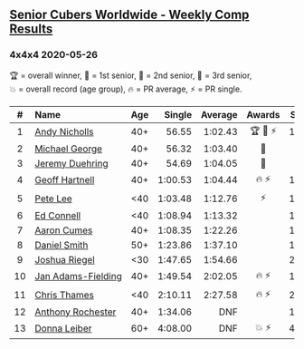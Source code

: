 <style>table {white-space: nowrap;}</style>

## [Senior Cubers Worldwide - Weekly Comp Results](/scw-comp/results/)
### 4x4x4 2020-05-26

<span style="white-space: nowrap;">🏆 = overall winner</span>, <span style="white-space: nowrap;">🥇 = 1st senior</span>, <span style="white-space: nowrap;">🥈 = 2nd senior</span>, <span style="white-space: nowrap;">🥉 = 3rd senior</span>, <span style="white-space: nowrap;">💥 = overall record (age group)</span>, <span style="white-space: nowrap;">🔥 = PR average</span>, <span style="white-space: nowrap;">⚡ = PR single</span>.

| # | Name | Age | Single | Average | Awards | Solve 1 | Solve 2 | Solve 3 | Solve 4 | Solve 5 | Video |
| :--: | :-- | :--: | --: | --: | :--: | --: | --: | --: | --: | --: | :-- |
| 1 | [Andy Nicholls](../../persons/andy_nicholls/444.md) | 40+ | 56.55 | 1:02.43 | 🏆 🥇 ⚡ | 1:14.94 | 1:02.05 | 57.10 | 56.55 | 1:08.14 | [Link](https://www.facebook.com/events/637852836799991/permalink/639637649954843) |
| 2 | [Michael George](../../persons/michael_george/444.md) | 40+ | 56.32 | 1:03.40 | 🥈 | 56.32 | 1:14.58 | 1:02.94 | 1:02.75 | 1:04.50 | [Link](https://www.facebook.com/events/637852836799991/permalink/640979989820609) |
| 3 | [Jeremy Duehring](../../persons/jeremy_duehring/444.md) | 40+ | 54.69 | 1:04.05 | 🥉 | 58.83 | 1:00.22 | 1:15.39 | 1:13.11 | 54.69 | [Link](https://www.facebook.com/events/637852836799991/permalink/640943019824306) |
| 4 | [Geoff Hartnell](../../persons/geoff_hartnell/444.md) | 40+ | 1:00.53 | 1:04.44 | 🔥 ⚡ | 1:05.95 | 1:00.53 | 1:05.20 | 1:38.02 | 1:02.16 | [Link](https://www.facebook.com/events/637852836799991/permalink/639657566619518) |
| 5 | [Pete Lee](../../persons/pete_lee/444.md) | <40 | 1:03.48 | 1:12.76 | ⚡ | 1:16.07 | 1:17.77 | 1:03.48 | 1:25.19 | 1:04.43 | [Link](https://www.facebook.com/events/637852836799991/permalink/639823749936233) |
| 6 | [Ed Connell](../../persons/ed_connell/444.md) | <40 | 1:08.94 | 1:13.32 |  | 1:24.41 | 1:18.44 | 1:09.98 | 1:11.54 | 1:08.94 | [Link](https://www.facebook.com/events/637852836799991/permalink/640330029885605) |
| 7 | [Aaron Cumes](../../persons/aaron_cumes/444.md) | 40+ | 1:08.35 | 1:22.26 |  | 1:18.64 | 1:22.76 | 1:49.33 | 1:25.37 | 1:08.35 | [Link](https://www.facebook.com/events/637852836799991/permalink/639648469953761) |
| 8 | [Daniel Smith](../../persons/daniel_smith/444.md) | 50+ | 1:23.86 | 1:37.10 |  | 1:23.86 | 1:38.50 | 1:44.99 | 1:50.58 | 1:27.80 | [Link](https://www.facebook.com/events/637852836799991/permalink/641464449772163) |
| 9 | [Joshua Riegel](../../persons/joshua_riegel/444.md) | <30 | 1:47.65 | 1:54.66 |  | 2:00.95 | 1:47.65 | 1:55.37 | DNS | DNS | [Link](https://www.facebook.com/events/637852836799991/permalink/640589796526295) |
| 10 | [Jan Adams-Fielding](../../persons/jan_adams_fielding/444.md) | 40+ | 1:49.54 | 2:02.05 | 🔥 ⚡ | 1:49.54 | 2:07.48 | 2:09.14 | DNS | DNS | [Link](https://www.facebook.com/events/637852836799991/permalink/641708466414428) |
| 11 | [Chris Thames](../../persons/chris_thames/444.md) | <40 | 2:10.11 | 2:27.58 | 🔥 ⚡ | 2:10.11 | 2:21.47 | 2:51.16 | DNS | DNS | [Link](https://www.facebook.com/events/637852836799991/permalink/639331139985494) |
| 12 | [Anthony Rochester](../../persons/anthony_rochester/444.md) | 40+ | 1:34.06 | DNF |  | 1:34.06 | DNS | DNS | DNS | DNS | [Link](https://www.facebook.com/events/637852836799991/permalink/639463823305559) |
| 13 | [Donna Leiber](../../persons/donna_leiber/444.md) | 60+ | 4:08.00 | DNF | 💥 ⚡ | 4:48.24 | 4:08.00 | DNS | DNS | DNS | [Link](https://www.facebook.com/events/637852836799991/permalink/640053636579911) |

<!-- Global site tag (gtag.js) - Google Analytics -->
<script async src="https://www.googletagmanager.com/gtag/js?id=UA-86348435-3"></script>
<script>window.dataLayer = window.dataLayer || []; function gtag() {dataLayer.push(arguments);} gtag('js', new Date()); gtag('config', 'UA-86348435-3');</script>
